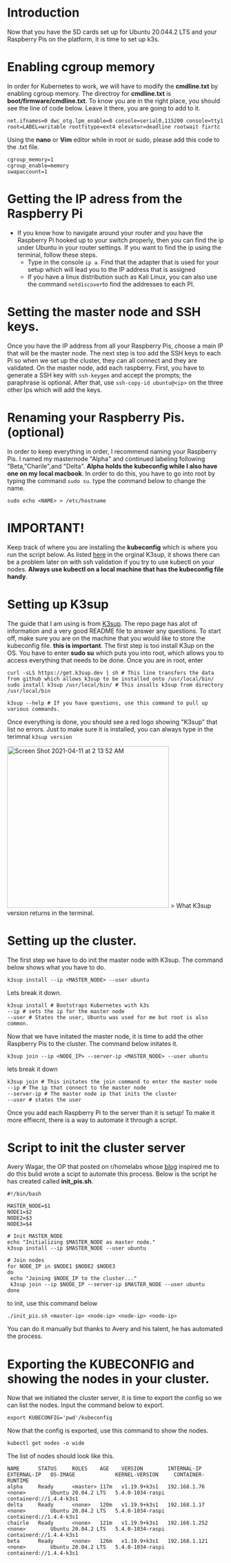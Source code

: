 # Introduction
Now that you have the SD cards set up for Ubuntu 20.044.2 LTS and your Raspberry Pis on the platform, it is time to set up k3s.

# Enabling cgroup memory 
In order for Kubernetes to work, we will have to modify the **cmdline.txt** by enabling cgroup memory. The directroy for **cmdline.txt** is **boot/firmware/cmdline.txt**. To know you are in the right place, you should see the line of code below. Leave it there, you are going to add to it.
```
net.ifnames=0 dwc_otg.lpm_enable=0 console=serial0,115200 console=tty1 root=LABEL=writable rootfstype=ext4 elevator=deadline rootwait fixrtc
```
Using the **nano** or **Vim** editor while in root or sudo, please add this code to the .txt file. 
```
cgroup_memory=1
cgroup_enable=memory
swapaccount=1
```
# Getting the IP adress from the Raspberry Pi
- If you know how to navigate around your router and you have the Raspberry Pi hooked up to your switch properly, then you can find the ip under Ubuntu in your router settings. If you want to find the ip using the terminal, follow these steps.
  - Type in the console ``` ip a ```. Find that the adapter that is used for your setup which will lead you to the IP address that is assigned
  - If you have a linux distribution such as Kali Linux, you can also use the command ``netdiscover``to find the addresses to each PI.

# Setting the master node and SSH keys.
Once you have the IP address from all your Raspberry Pis, choose a main IP that will be the master node. The next step is too add the SSH keys to each Pi so when we set up the cluster, they can all connect and they are validated. On the master node, add each raspberry. First, you have to generate a SSH key with ``` ssh-keygen ```  and accept the prompts; the paraphrase is optional. After that, use ``` ssh-copy-id ubuntu@<ip> ``` on the three other Ips which will add the keys.

# Renaming your Raspberry Pis. (optional)
In order to keep everything in order, I recommend naming your Raspberry Pis. I named my masternode "Alpha" and continued labeling following "Beta,"Charile",and "Delta". **Alpha holds the kubeconfig while I also have one on my local macbook**. In order to do this, you have to go into root by typing the command `sudo su`. type the command below to change the name. 
```
sudo echo <NAME> > /etc/hostname
```
# IMPORTANT! 
Keep track of where you are installing the **kubeconfig** which is where you run the script below. As listed [here](https://github.com/alexellis/k3sup#getting-access-to-your-kubeconfig) in the orginal K3sup, it shows there can be a problem later on with ssh validation if you try to use kubectl on your nodes. **Always use kubectl on a local machine that has the kubeconfig file handy**.

# Setting up K3sup 
The guide that I am using is from [K3sup](https://github.com/alexellis/k3sup). The repo page has alot of information and a very good README file to answer any questions. To start off, make sure you are on the machine that you would like to store the kubeconfig file. **this is important**. The first step is too install K3up on the OS. You have to enter **sudo su** which puts you into root, which allows you to access everything that needs to be done. Once you are in root, enter
```
curl -sLS https://get.k3sup.dev | sh # This line transfers the data from github which allows k3sup to be installed onto /usr/local/bin/
sudo install k3sup /usr/local/bin/ # This insalls k3sup from directory /usr/local/bin

k3sup --help # If you have questions, use this command to pull up various commands. 
```
Once everything is done, you should see a red logo showing "K3sup" that list no errors. Just to make sure it is installed, you can always type in the terimnal ``` k3sup version ```

<img width="375" alt="Screen Shot 2021-04-11 at 2 13 52 AM" src="https://user-images.githubusercontent.com/81980702/114295615-efc86d00-9a6b-11eb-9060-f2738b4d05c5.png">
> What K3sup version returns in the terminal. 

# Setting up the cluster.
 The first step we have to do init the master node with K3sup. The command below shows what you have to do. 
 ```
 k3sup install --ip <MASTER_NODE> --user ubuntu
 ```
 Lets break it down.
 ``` 
 k3sup install # Bootstraps Kubernetes with k3s
 --ip # sets the ip for the master node
 --user # States the user, Ubuntu was used for me but root is also common.
 ``` 
 Now that we have initated the master node, it is time to add the other Raspberry Pis to the cluster. The command below initates it.
 
 ```  
 k3sup join --ip <NODE_IP> --server-ip <MASTER_NODE> --user ubuntu
 ``` 
 lets break it down
 ``` 
 k3sup join # This initates the join command to enter the master node 
 --ip # The ip that connect to the master node 
 --server-ip # The master node ip that inits the cluster
 --user # states the user
 ``` 
 Once you add each Raspberry Pi to the server than it is setup! To make it more effiecnt, there is a way to automate it through a script.
 
 # Script to init the cluster server
 Avery Wagar, the OP that posted on r/homelabs whose [blog](https://averywagar.com/post/k3s-pi/) inspired me to do this bulid wrote a scipt to automate this process. Below is the script he has created called **init_pis.sh**.
 
 ``` 
 #!/bin/bash

MASTER_NODE=$1
NODE1=$2
NODE2=$3
NODE3=$4

# Init MASTER_NODE
echo "Initializing $MASTER_NODE as master node."
k3sup install --ip $MASTER_NODE --user ubuntu

# Join nodes
for NODE_IP in $NODE1 $NODE2 $NODE3
do
  echo "Joining $NODE_IP to the cluster..."
  k3sup join --ip $NODE_IP --server-ip $MASTER_NODE --user ubuntu
done
```
to init, use this command below 
```
./init_pis.sh <master-ip> <node-ip> <node-ip> <node-ip>
```
You can do it manually but thanks to Avery and his talent, he has automated the process. 

# Exporting the KUBECONFIG and showing the nodes in your cluster.
Now that we initiated the cluster server, it is time to export the config so we can list the nodes. Input the command below to export. 
```
export KUBECONFIG='pwd'/kubeconfig
```
Now that the config is exported, use this command to show the nodes.
```
kubectl get nodes -o wide
```
The list of nodes should look like this.
```
NAME      STATUS     ROLES    AGE    VERSION        INTERNAL-IP     EXTERNAL-IP   OS-IMAGE             KERNEL-VERSION     CONTAINER-RUNTIME
alpha     Ready      <master> 117m   v1.19.9+k3s1   192.168.1.76    <none>        Ubuntu 20.04.2 LTS   5.4.0-1034-raspi   containerd://1.4.4-k3s1
delta     Ready      <none>   120m   v1.19.9+k3s1   192.168.1.17    <none>        Ubuntu 20.04.2 LTS   5.4.0-1034-raspi   containerd://1.4.4-k3s1
chairle   Ready      <none>   121m   v1.19.9+k3s1   192.168.1.252   <none>        Ubuntu 20.04.2 LTS   5.4.0-1034-raspi   containerd://1.4.4-k3s1
beta      Ready      <none>   126m   v1.19.9+k3s1   192.168.1.121   <none>        Ubuntu 20.04.2 LTS   5.4.0-1034-raspi   containerd://1.4.4-k3s1
``` 

